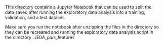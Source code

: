 This directory contains a Jupyter Notebook that can be used to split the data saved after running the exploratory data analysis into a training, validation, and a test dataset. 

Make sure you run the notebook after unzipping the files in the directory so they can be recreated and running the exploratory data analysis script in the directory ../EDA\_plus\_features

